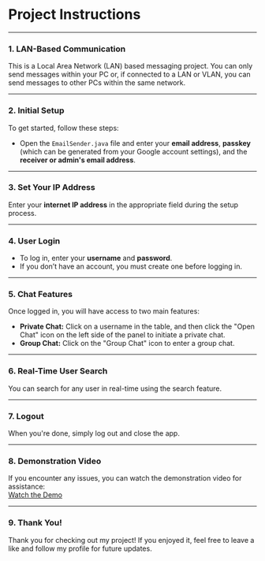 # **Project Instructions**

---

### **1. LAN-Based Communication**

This is a Local Area Network (LAN) based messaging project. You can only send messages within your PC or, if connected to a LAN or VLAN, you can send messages to other PCs within the same network.

---

### **2. Initial Setup**

To get started, follow these steps:

- Open the `EmailSender.java` file and enter your **email address**, **passkey** (which can be generated from your Google account settings), and the **receiver or admin's email address**.

---

### **3. Set Your IP Address**

Enter your **internet IP address** in the appropriate field during the setup process.

---

### **4. User Login**

- To log in, enter your **username** and **password**.
- If you don’t have an account, you must create one before logging in.

---

### **5. Chat Features**

Once logged in, you will have access to two main features:

- **Private Chat:** Click on a username in the table, and then click the "Open Chat" icon on the left side of the panel to initiate a private chat.
- **Group Chat:** Click on the "Group Chat" icon to enter a group chat.

---

### **6. Real-Time User Search**

You can search for any user in real-time using the search feature.

---

### **7. Logout**

When you're done, simply log out and close the app.

---

### **8. Demonstration Video**

If you encounter any issues, you can watch the demonstration video for assistance:  
[Watch the Demo](https://www.youtube.com/watch?v=k6pL32CnA8c)

---

### **9. Thank You!**

Thank you for checking out my project! If you enjoyed it, feel free to leave a like and follow my profile for future updates.
